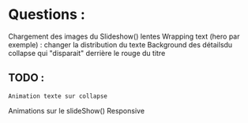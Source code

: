# Questions : 

   Chargement des images du Slideshow() lentes
   Wrapping text (hero par exemple) : changer la distribution du texte
   Background des détailsdu collapse qui "disparait" derrière le rouge du titre

    

## TODO : 
	Animation texte sur collapse
   Animations sur le slideShow()
   Responsive